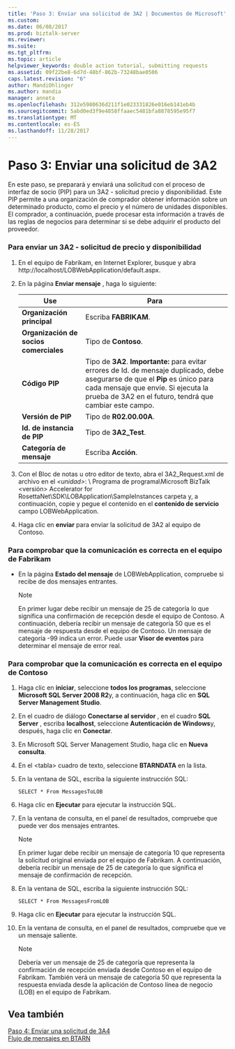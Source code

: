 ```yaml
---
title: 'Paso 3: Enviar una solicitud de 3A2 | Documentos de Microsoft'
ms.custom: 
ms.date: 06/08/2017
ms.prod: biztalk-server
ms.reviewer: 
ms.suite: 
ms.tgt_pltfrm: 
ms.topic: article
helpviewer_keywords: double action tutorial, submitting requests
ms.assetid: 09f22be8-6d7d-48bf-862b-73248bae0506
caps.latest.revision: "6"
author: MandiOhlinger
ms.author: mandia
manager: anneta
ms.openlocfilehash: 312e5980636d211f1e023331826e016eb141eb4b
ms.sourcegitcommit: 5abd0ed3f9e4858ffaaec5481bfa8878595e95f7
ms.translationtype: MT
ms.contentlocale: es-ES
ms.lasthandoff: 11/28/2017
---
```

# <a name="step-3-submitting-a-3a2-request"></a>Paso 3: Enviar una solicitud de 3A2
En este paso, se preparará y enviará una solicitud con el proceso de interfaz de socio (PIP) para un 3A2 - solicitud precio y disponibilidad. Este PIP permite a una organización de comprador obtener información sobre un determinado producto, como el precio y el número de unidades disponibles. El comprador, a continuación, puede procesar esta información a través de las reglas de negocios para determinar si se debe adquirir el producto del proveedor.  
  
### <a name="to-submit-a-3a2---request-price-and-availability"></a>Para enviar un 3A2 - solicitud de precio y disponibilidad  
  
1.  En el equipo de Fabrikam, en Internet Explorer, busque y abra http://localhost/LOBWebApplication/default.aspx.  
  
2.  En la página **Enviar mensaje** , haga lo siguiente:  
  
    |Use|Para|  
    |--------------|----------------|  
    |**Organización principal**|Escriba **FABRIKAM**.|  
    |**Organización de socios comerciales**|Tipo de **Contoso**.|  
    |**Código PIP**|Tipo de **3A2**. **Importante:** para evitar errores de Id. de mensaje duplicado, debe asegurarse de que el **Pip** es único para cada mensaje que envíe. Si ejecuta la prueba de 3A2 en el futuro, tendrá que cambiar este campo.|  
    |**Versión de PIP**|Tipo de **R02.00.00A**.|  
    |**Id. de instancia de PIP**|Tipo de **3A2_Test**.|  
    |**Categoría de mensaje**|Escriba **Acción**.|  
  
3.  Con el Bloc de notas u otro editor de texto, abra el 3A2_Request.xml de archivo en el  *\<unidad\>*: \ Programa de programa\Microsoft BizTalk \<versión\> Accelerator for RosettaNet\SDK\LOBApplication\SampleInstances carpeta y, a continuación, copie y pegue el contenido en el **contenido de servicio** campo LOBWebApplication.  
  
4.  Haga clic en **enviar** para enviar la solicitud de 3A2 al equipo de Contoso.  
  
### <a name="to-verify-successful-communication-on-the-fabrikam-computer"></a>Para comprobar que la comunicación es correcta en el equipo de Fabrikam  
  
-   En la página **Estado del mensaje** de LOBWebApplication, compruebe si recibe de dos mensajes entrantes.  
  
    > [!NOTE]
    >  En primer lugar debe recibir un mensaje de 25 de categoría lo que significa una confirmación de recepción desde el equipo de Contoso. A continuación, debería recibir un mensaje de categoría 50 que es el mensaje de respuesta desde el equipo de Contoso. Un mensaje de categoría -99 indica un error. Puede usar **Visor de eventos** para determinar el mensaje de error real.  
  
### <a name="to-verify-successful-communication-on-the-contoso-computer"></a>Para comprobar que la comunicación es correcta en el equipo de Contoso  
  
1.  Haga clic en **iniciar**, seleccione **todos los programas**, seleccione **Microsoft SQL Server 2008 R2**y, a continuación, haga clic en **SQL Server Management Studio**.  
  
2.  En el cuadro de diálogo **Conectarse al servidor** , en el cuadro **SQL Server** , escriba **localhost**, seleccione **Autenticación de Windows**y, después, haga clic en **Conectar**.  
  
3.  En Microsoft SQL Server Management Studio, haga clic en **Nueva consulta**.  
  
4.  En el \<tabla\> cuadro de texto, seleccione **BTARNDATA** en la lista.  
  
5.  En la ventana de SQL, escriba la siguiente instrucción SQL:  
  
    ```  
    SELECT * From MessagesToLOB  
    ```  
  
6.  Haga clic en **Ejecutar** para ejecutar la instrucción SQL.  
  
7.  En la ventana de consulta, en el panel de resultados, compruebe que puede ver dos mensajes entrantes.  
  
    > [!NOTE]
    >  En primer lugar debe recibir un mensaje de categoría 10 que representa la solicitud original enviada por el equipo de Fabrikam. A continuación, debería recibir un mensaje de 25 de categoría lo que significa el mensaje de confirmación de recepción.  
  
8.  En la ventana de SQL, escriba la siguiente instrucción SQL:  
  
    ```  
    SELECT * From MessagesFromLOB  
    ```  
  
9. Haga clic en **Ejecutar** para ejecutar la instrucción SQL.  
  
10. En la ventana de consulta, en el panel de resultados, compruebe que ve un mensaje saliente.  
  
    > [!NOTE]
    >  Debería ver un mensaje de 25 de categoría que representa la confirmación de recepción enviada desde Contoso en el equipo de Fabrikam. También verá un mensaje de categoría 50 que representa la respuesta enviada desde la aplicación de Contoso línea de negocio (LOB) en el equipo de Fabrikam.  
  
## <a name="see-also"></a>Vea también  
 [Paso 4: Enviar una solicitud de 3A4](../../adapters-and-accelerators/accelerator-rosettanet/step-4-submitting-a-3a4-request.md)   
 [Flujo de mensajes en BTARN](../../adapters-and-accelerators/accelerator-rosettanet/message-flow-in-btarn.md)